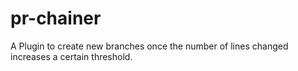 # pr-chainer
A Plugin to create new branches once the number of lines changed increases a certain threshold.
